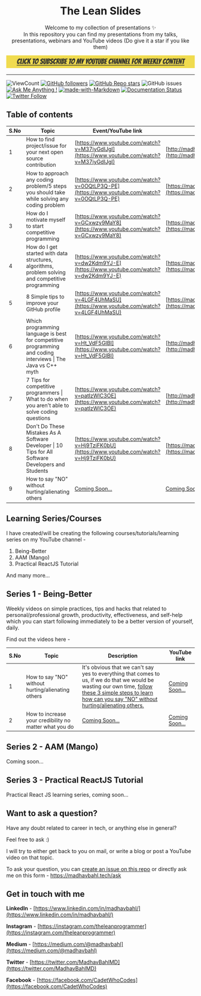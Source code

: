 <h1 align="center">
    The Lean Slides
</h1>

<p align="center">
    Welcome to my collection of presentations ✨
    <br />
    In this repository you can find my presentations from my talks, presentations, webinars and YouTube videos (Do give it a star if you like them)
</p

[![YouTube](./yt_flag.png)](https://youtube.com/TheLeanProgrammer?sub_confirmation=1)

***

![ViewCount](https://views.whatilearened.today/views/github/MadhavBahl/slides.svg)
[![GitHub followers](https://img.shields.io/github/followers/MadhavBahl?label=Follow)](https://github.com/MadhavBahl)
[![GitHub Repo stars](https://img.shields.io/github/stars/MadhavBahl/slides?style=Stars)](https://github.com/MadhavBahl)
![GitHub issues](https://img.shields.io/github/issues-raw/MadhavBahl/slides)
[![Ask Me Anything !](https://img.shields.io/badge/Ask%20me-anything-1abc9c.svg)](http://madhavbahl.tech/ask/)
[![made-with-Markdown](https://img.shields.io/badge/Made%20with-Markdown-1f425f.svg)](http://commonmark.org)
[![Documentation Status](https://readthedocs.org/projects/ansicolortags/badge/?version=latest)](http://ansicolortags.readthedocs.io/?badge=latest)
[![Twitter Follow](https://img.shields.io/twitter/follow/MadhavBahlMD)](https://twitter.com/MadhavBahlMD)

## Table of contents

| S.No   |      Topic      | Event/YouTube link |  Slides link  |
|--------|-----------------|--------------------|---------------|
| 1      | How to find project/issue for your next open source contribution | [https://www.youtube.com/watch?v=M37iyGdIJgI](https://www.youtube.com/watch?v=M37iyGdIJgI) | [http://madhavbahl.tech/slides/1](http://madhavbahl.tech/slides/1) |
| 2      | How to approach any coding problem/5 steps you should take while solving any coding problem | [https://www.youtube.com/watch?v=0OQtLP3Q-PE](https://www.youtube.com/watch?v=0OQtLP3Q-PE) | [https://madhavbahl.tech/slides/2](https://madhavbahl.tech/slides/2) |
| 3      | How do I motivate myself to start competitive programming | [https://www.youtube.com/watch?v=GCxwzy9MaY8](https://www.youtube.com/watch?v=GCxwzy9MaY8) | [https://madhavbahl.tech/slides/3](https://madhavbahl.tech/slides/3) |
| 4      | How do I get started with data structures, algorithms, problem solving and competitive programming | [https://www.youtube.com/watch?v=dw2Kdm9YJ-E](https://www.youtube.com/watch?v=dw2Kdm9YJ-E) | [https://madhavbahl.tech/slides/4](https://madhavbahl.tech/slides/4) |
| 5      | 8 Simple tips to improve your GitHub profile | [https://www.youtube.com/watch?v=4LGF4UhMaSU](https://www.youtube.com/watch?v=4LGF4UhMaSU) | [https://madhavbahl.tech/slides/5/](https://madhavbahl.tech/slides/5/) |
| 6      | Which programming language is best for competitive programming and coding interviews \| The Java vs C++ myth | [https://www.youtube.com/watch?v=Ht_VdF5GIBI](https://www.youtube.com/watch?v=Ht_VdF5GIBI) | [http://madhavbahl.tech/slides/6](http://madhavbahl.tech/slides/6) |
| 7      | 7 Tips for competitive programmers \| What to do when you aren't able to solve coding questions | [https://www.youtube.com/watch?v=patIzWIC3OE](https://www.youtube.com/watch?v=patIzWIC3OE) | [http://madhavbahl.tech/slides/7](http://madhavbahl.tech/slides/7) |
| 8      | Don't Do These Mistakes As A Software Developer \| 10 Tips for All Software Developers and Students | [https://www.youtube.com/watch?v=Hj9TziFK0bU](https://www.youtube.com/watch?v=Hj9TziFK0bU) | [https://madhavbahl.tech/slides/8](https://madhavbahl.tech/slides/8) |
| 9      | How to say "NO" without hurting/alienating others | [Coming Soon...](https://www.youtube.com/TheLeanProgrammer?sub_confirmation=1) | [Coming Soon...](https://www.youtube.com/TheLeanProgrammer?sub_confirmation=1) |

## Learning Series/Courses

I have created/will be creating the following courses/tutorials/learning series on my YouTube channel -

1. Being-Better
2. AAM (Mango) 
3. Practical ReactJS Tutorial

And many more...

## Series 1 - Being-Better

Weekly videos on simple practices, tips and hacks that related to personal/professional growth, productivity, effectiveness, and self-help which you can start following immediately to be a better version of yourself, daily.

Find out the videos here -

| S.No   |      Topic      | Description |  YouTube link  |
|--------|-----------------|--------------------|---------------|
| 1      | How to say "NO" without hurting/alienating others | It's obvious that we can't say yes to everything that comes to us, if we do that we would be wasting our own time, [follow these 3 simple steps to learn how can you say "NO" without hurting/alienating others.](https://madhavbahl.medium.com/) | [Coming Soon...](https://www.youtube.com/TheLeanProgrammer?sub_confirmation=1) |
| 2      | How to increase your credibility no matter what you do | [Coming Soon...](https://www.youtube.com/TheLeanProgrammer?sub_confirmation=1) | [Coming Soon...](https://www.youtube.com/TheLeanProgrammer?sub_confirmation=1) |

## Series 2 - AAM (Mango)

Coming soon...

## Series 3 - Practical ReactJS Tutorial

Practical React JS learning series, coming soon...

## Want to ask a question?

Have any doubt related to career in tech, or anything else in general?

Feel free to ask :)

I will try to either get back to you on mail, or write a blog or post a YouTube video on that topic.

To ask your question, you can [create an issue on this repo](https://github.com/MadhavBahl/slides/issues/new) or directly ask me on this form - https://madhavbahl.tech/ask

## Get in touch with me

**LinkedIn** - [https://www.linkedin.com/in/madhavbahl/](https://www.linkedin.com/in/madhavbahl/)

**Instagram** - [https://instagram.com/theleanprogrammer](https://instagram.com/theleanprogrammer)

**Medium** - [https://medium.com/@madhavbahl](https://medium.com/@madhavbahl)

**Twitter** - [https://twitter.com/MadhavBahlMD](https://twitter.com/MadhavBahlMD)

**Facebook** - [https://facebook.com/CadetWhoCodes](https://facebook.com/CadetWhoCodes)

